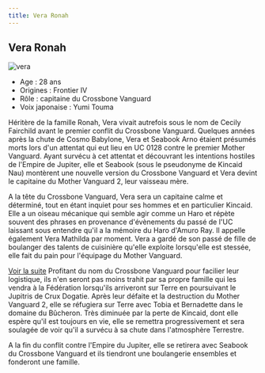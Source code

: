 ```yaml
---
title: Vera Ronah
---
```


Vera Ronah
----------

![vera](/images/stories/manga/crossbone/persos/vera.jpg)
- Age : 28 ans  
- Origines : Frontier IV  
- Rôle : capitaine du Crossbone Vanguard  
- Voix japonaise : Yumi Touma


Héritère de la famille Ronah, Vera vivait autrefois sous le nom de Cecily Fairchild avant le premier conflit du Crossbone Vanguard. Quelques années après la chute de Cosmo Babylone, Vera et Seabook Arno étaient présumés morts lors d'un attentat qui eut lieu en UC 0128 contre le premier Mother Vanguard. Ayant survécu à cet attentat et découvrant les intentions hostiles de l'Empire de Jupiter, elle et Seabook (sous le pseudonyme de Kincaid Nau) montèrent une nouvelle version du Crossbone Vanguard et Vera devint le capitaine du Mother Vanguard 2, leur vaisseau mère.


A la tête du Crossbone Vanguard, Vera sera un capitaine calme et déterminé, tout en étant inquiet pour ses hommes et en particulier Kincaid. Elle a un oiseau mécanique qui semble agir comme un Haro et répète souvent des phrases en provenance d'évènements du passé de l'UC laissant sous entendre qu'il a la mémoire du Haro d'Amuro Ray. Il appelle également Vera Mathilda par moment. Vera a gardé de son passé de fille de boulanger des talents de cuisinière qu'elle exploite lorsqu'elle est stessée, elle fait du pain pour l'équipage du Mother Vanguard.


[Voir la suite](javascript:spoiler();)
Profitant du nom du Crossbone Vanguard pour facilier leur logistique, ils n'en seront pas moins trahit par sa propre famille qui les vendra à la Fédération lorsqu'ils arriveront sur Terre en poursuivant le Jupitris de Crux Dogatie. Après leur défaite et la destruction du Mother Vanguard 2, elle se réfugiera sur Terre avec Tobia et Bernadette dans le domaine du Bûcheron. Très diminuée par la perte de Kincaid, dont elle espère qu'il est toujours en vie, elle se remettra progressivement et sera soulagée de voir qu'il a survécu à sa chute dans l'atmosphère Terrestre.


A la fin du conflit contre l'Empire du Jupiter, elle se retirera avec Seabook du Crossbone Vanguard et ils tiendront une boulangerie ensembles et fonderont une famille.


